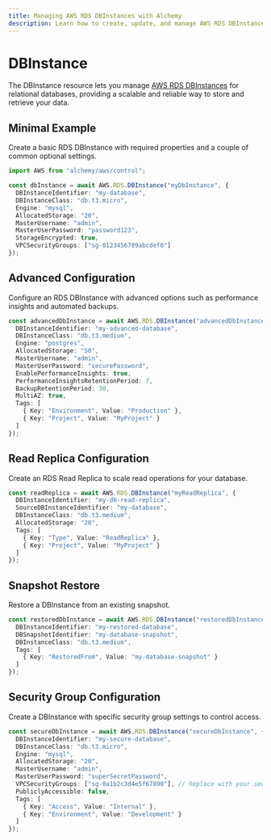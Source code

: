 ```yaml
---
title: Managing AWS RDS DBInstances with Alchemy
description: Learn how to create, update, and manage AWS RDS DBInstances using Alchemy Cloud Control.
---
```


# DBInstance

The DBInstance resource lets you manage [AWS RDS DBInstances](https://docs.aws.amazon.com/rds/latest/userguide/) for relational databases, providing a scalable and reliable way to store and retrieve your data.

## Minimal Example

Create a basic RDS DBInstance with required properties and a couple of common optional settings.

```ts
import AWS from "alchemy/aws/control";

const dbInstance = await AWS.RDS.DBInstance("myDbInstance", {
  DBInstanceIdentifier: "my-database",
  DBInstanceClass: "db.t3.micro",
  Engine: "mysql",
  AllocatedStorage: "20",
  MasterUsername: "admin",
  MasterUserPassword: "password123",
  StorageEncrypted: true,
  VPCSecurityGroups: ["sg-0123456789abcdef0"]
});
```

## Advanced Configuration

Configure an RDS DBInstance with advanced options such as performance insights and automated backups.

```ts
const advancedDbInstance = await AWS.RDS.DBInstance("advancedDbInstance", {
  DBInstanceIdentifier: "my-advanced-database",
  DBInstanceClass: "db.t3.medium",
  Engine: "postgres",
  AllocatedStorage: "50",
  MasterUsername: "admin",
  MasterUserPassword: "securePassword",
  EnablePerformanceInsights: true,
  PerformanceInsightsRetentionPeriod: 7,
  BackupRetentionPeriod: 30,
  MultiAZ: true,
  Tags: [
    { Key: "Environment", Value: "Production" },
    { Key: "Project", Value: "MyProject" }
  ]
});
```

## Read Replica Configuration

Create an RDS Read Replica to scale read operations for your database.

```ts
const readReplica = await AWS.RDS.DBInstance("myReadReplica", {
  DBInstanceIdentifier: "my-db-read-replica",
  SourceDBInstanceIdentifier: "my-database",
  DBInstanceClass: "db.t3.medium",
  AllocatedStorage: "20",
  Tags: [
    { Key: "Type", Value: "ReadReplica" },
    { Key: "Project", Value: "MyProject" }
  ]
});
```

## Snapshot Restore

Restore a DBInstance from an existing snapshot.

```ts
const restoredDbInstance = await AWS.RDS.DBInstance("restoredDbInstance", {
  DBInstanceIdentifier: "my-restored-database",
  DBSnapshotIdentifier: "my-database-snapshot",
  DBInstanceClass: "db.t3.medium",
  Tags: [
    { Key: "RestoredFrom", Value: "my-database-snapshot" }
  ]
});
``` 

## Security Group Configuration

Create a DBInstance with specific security group settings to control access.

```ts
const secureDbInstance = await AWS.RDS.DBInstance("secureDbInstance", {
  DBInstanceIdentifier: "my-secure-database",
  DBInstanceClass: "db.t3.micro",
  Engine: "mysql",
  AllocatedStorage: "20",
  MasterUsername: "admin",
  MasterUserPassword: "superSecretPassword",
  VPCSecurityGroups: ["sg-0a1b2c3d4e5f67890"], // Replace with your security group ID
  PubliclyAccessible: false,
  Tags: [
    { Key: "Access", Value: "Internal" },
    { Key: "Environment", Value: "Development" }
  ]
});
```
